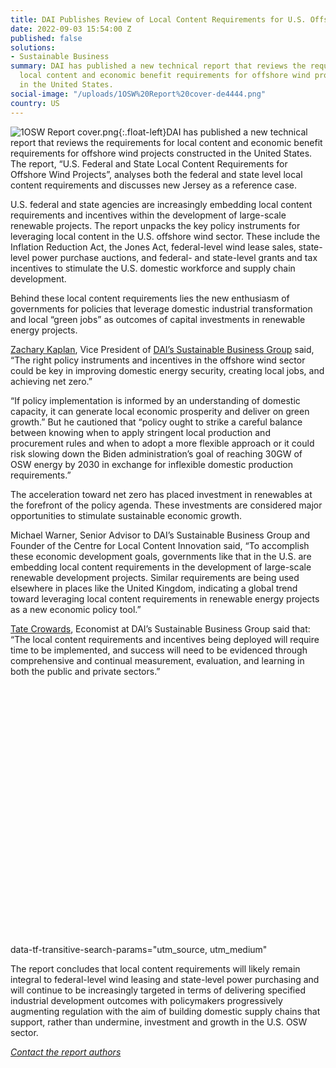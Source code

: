 ```yaml
---
title: DAI Publishes Review of Local Content Requirements for U.S. Offshore Wind Projects
date: 2022-09-03 15:54:00 Z
published: false
solutions:
- Sustainable Business
summary: DAI has published a new technical report that reviews the requirements for
  local content and economic benefit requirements for offshore wind projects constructed
  in the United States.
social-image: "/uploads/1OSW%20Report%20cover-de4444.png"
country: US
---
```


![1OSW Report cover.png](/uploads/1OSW%20Report%20cover.png){:.float-left}DAI has published a new technical report that reviews the requirements for local content and economic benefit requirements for offshore wind projects constructed in the United States. The report, “U.S. Federal and State Local Content Requirements for Offshore Wind Projects”, analyses both the federal and state level local content requirements and discusses new Jersey as a reference case.

U.S. federal and state agencies are increasingly embedding local content requirements and incentives within the development of large-scale renewable projects. The report unpacks the key policy instruments for leveraging local content in the U.S. offshore wind sector. These include the Inflation Reduction Act, the Jones Act, federal-level wind lease sales, state-level power purchase auctions, and federal- and state-level grants and tax incentives to stimulate the U.S. domestic workforce and supply chain development.

Behind these local content requirements lies the new enthusiasm of governments for policies that leverage domestic industrial transformation and local “green jobs” as outcomes of capital investments in renewable energy projects.

[Zachary Kaplan](https://www.dai.com/who-we-are/our-team/zachary-kaplan), Vice President of [DAI’s Sustainable Business Group](https://www.dai.com/sbg) said, “The right policy instruments and incentives in the offshore wind sector could be key in improving domestic energy security, creating local jobs, and achieving net zero.”

“If policy implementation is informed by an understanding of domestic capacity, it can generate local economic prosperity and deliver on green growth.” But he cautioned that “policy ought to strike a careful balance between knowing when to apply stringent local production and procurement rules and when to adopt a more flexible approach or it could risk slowing down the Biden administration’s goal of reaching 30GW of OSW energy by 2030 in exchange for inflexible domestic production requirements.”

The acceleration toward net zero has placed investment in renewables at the forefront of the policy agenda. These investments are considered major opportunities to stimulate sustainable economic growth.

Michael Warner, Senior Advisor to DAI’s Sustainable Business Group and Founder of the Centre for Local Content Innovation said, “To accomplish these economic development goals, governments like that in the U.S. are embedding local content requirements in the development of large-scale renewable development projects. Similar requirements are being used elsewhere in places like the United Kingdom, indicating a global trend toward leveraging local content requirements in renewable energy projects as a new economic policy tool.”

[Tate Crowards](https://www.dai.com/who-we-are/our-team/tate-crowards), Economist at DAI’s Sustainable Business Group said that: “The local content requirements and incentives being deployed will require time to be implemented, and success will need to be evidenced through comprehensive and continual measurement, evaluation, and learning in both the public and private sectors.” 

<div data-tf-widget="OARosYGo" data-tf-transitive-search-params="utm_source, utm_campaign" data-tf-hide-headers data-tf-iframe-props="title=Wind Energy Report Leads" data-tf-medium="snippet" data-tf-hidden="utm_source=xxxxx,utm_medium=xxxxx,utm_campaign=xxxxx" style="width:100%;height:400px;"></div><script src="//embed.typeform.com/next/embed.js"></script>

data-tf-transitive-search-params="utm_source, utm_medium"

The report concludes that local content requirements will likely remain integral to federal-level wind leasing and state-level power purchasing and will continue to be increasingly targeted in terms of delivering specified industrial development outcomes with policymakers progressively augmenting regulation with the aim of building domestic supply chains that support, rather than undermine, investment and growth in the U.S. OSW sector.

*[Contact the report authors ](mailto:contact_sbg@dai.com)*